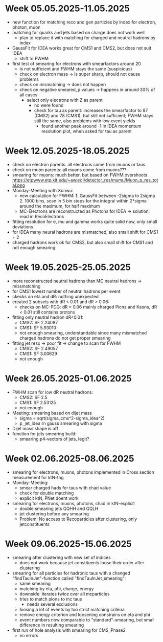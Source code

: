 # Week 05.05.2025-11.05.2025
- new function for matching reco and gen particles by index for electron, photon, muon
- matching for quarks and jets based on charge does not work well
    - plan to replace it with matching for charged and neutral hadrons by index
- GaussFit for IDEA works great for CMS1 and CMS2, but does not suit IDEA
    - shift to FWHM
- first test of smearing for electrons with smearfactors around 20 
    - is not sufficient and FWHM stays the same (suspicious)
    - check on electron mass -> is super sharp, should not cause problems
    - check on mismatching -> does not happen
    - check on negative smeared_p values -> happens in around 30% of all cases
        - select only electrons with Z as parent
            - no were found
            - check for tau as parent: increases the smearfactor to 67 (CMS2) and 78 (CMS1), but still not sufficient; FWHM stays still the same, also problems with low event yields
                - found another peak around -1 in IDEA momentum resolution plot, when asked for tau as parent

# Week 12.05.2025-18.05.2025
- check on electron parents: all electrons come from muons or taus
- check on muon parents: all muons come from muons???
- smearing for muons: much better, but based on FWHM overshoots https://etpwww.etp.kit.edu/~awiedl/detector_res/mumu/Muon_p_res_total.png
- Monday-Meeting with Xunwu:
    - new calculation for FWHM: 1. GaussFit between -2sigma to 2sigma
                                2. 1000 bins, scan in 5 bin steps for the integral within 2*sigma around the maximum, for half maximum
    - MC-Electrons are reconstructed as Photons for IDEA -> solution: read in RecoElectrons
- fitting resolution for e, mu and gamma works quite solid now, only small deviations
- for IDEA many neural hadrons are mismatched, also small shift for CMS1 + 2
- charged hadrons work ok for CMS2, but also small shift for CMS1 and not enough smearing  

# Week 19.05.2025-25.05.2025
- more reconstructed neutral hadrons than MC neutral hadrons -> missmatching
- for CMS1 lowest number of neutral hadrons per event
- ckecks on eta and dR: nothing unexpected
- created 2 subsets with dR < 0.01 and dR > 0.06: 
    - checks on MC-PDG: dR > 0.06 mainly charged Pions and Kaons, dR < 0.01 still contains protons 
- fitting only neutral hadron dR<0.01:
    - CMS2: SF 2.24087
    - CMS1: SF 5.93010
    - not enough smearing, understandable since many mismatched charged hadrons do not get proper smearing
- fitting jet reso -> poor fit -> change to scan for FWHM
    - CMS2: SF 2.49057
    - CMS1: SF 3.00629
    - not enough

# Week 26.05.2025-01.06.2025
- FWHM scan for low dR neutral hadrons:
    - CMS2: SF 2.5
    - CMS1: SF 2.53125
    - not enough
- Meeting: smearing based on dijet mass
    - sigma = sqrt(sigma_cms^2-sigma_idea^2)
    - p_jet_idea rn gauss smearing with sigma
- Dijet mass shape is off
- function for jets smearing build:
    - smearing p4-vectors of jets, legit?

# Week 02.06.2025-08.06.2025
- smearing for electrons, muons, photons implemented in Cross section measurement for ktN-tag
- Monday-Meeting: 
    - smear charged hads for taus with chad value
    - check for double matching
    - explicit ktN, PNet doent work
- smearing for electrons, muons, photons, chad in ktN-explicit
    - double smearing jets QQHH and QQLH
    - jet clustering before any smearing
    - Problem: No access to Recoparticles after clustering, only jetconstituents

# Week 09.06.2025-15.06.2025
- smearing after clustering with new set of indices
    - does not work because jet constituents loose their order after clustering
- smearing for all particles for hadronic taus with a changed "findTauInJet"-function called "findTauInJet_smearing":
    - same smearing
    - matching by eta, phi, charge, energy
    - downside: iterates twice over all mcparticles 
    - tries to match pions to mc taus
        - needs several exclusions 
    - loosing a lot of events by too strict matching criteria
    - remove energy criterion and loosening constrains on eta and phi
    - event numbers now comparable to "standard"-smearing, but small difference in resulting smearing
- first run of hole analysis with smearing for CMS_Phase2
    - no errors
